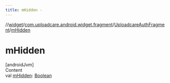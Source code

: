 ```yaml
---
title: mHidden -
---
```

//[widget](../../index.md)/[com.uploadcare.android.widget.fragment](../index.md)/[UploadcareAuthFragment](index.md)/[mHidden](m-hidden.md)



# mHidden  
[androidJvm]  
Content  
val [mHidden](m-hidden.md): [Boolean](https://kotlinlang.org/api/latest/jvm/stdlib/kotlin/-boolean/index.html)  



